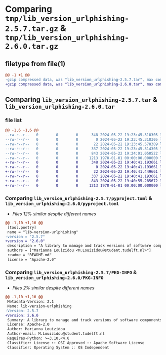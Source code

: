# Comparing `tmp/lib_version_urlphishing-2.5.7.tar.gz` & `tmp/lib_version_urlphishing-2.6.0.tar.gz`

## filetype from file(1)

```diff
@@ -1 +1 @@
-gzip compressed data, was "lib_version_urlphishing-2.5.7.tar", max compression
+gzip compressed data, was "lib_version_urlphishing-2.6.0.tar", max compression
```

## Comparing `lib_version_urlphishing-2.5.7.tar` & `lib_version_urlphishing-2.6.0.tar`

### file list

```diff
@@ -1,6 +1,6 @@
--rw-r--r--   0        0        0      348 2024-05-22 19:23:45.310305 lib_version_urlphishing-2.5.7/README.md
--rw-r--r--   0        0        0        0 2024-05-22 19:23:45.310305 lib_version_urlphishing-2.5.7/lib_version_URLPhishing/__init__.py
--rw-r--r--   0        0        0       22 2024-05-22 19:23:45.578309 lib_version_urlphishing-2.5.7/lib_version_URLPhishing/version.py
--rw-r--r--   0        0        0      337 2024-05-22 19:23:45.314305 lib_version_urlphishing-2.5.7/lib_version_URLPhishing/version_util.py
--rw-r--r--   0        0        0      843 2024-05-22 19:24:01.050522 lib_version_urlphishing-2.5.7/pyproject.toml
--rw-r--r--   0        0        0     1213 1970-01-01 00:00:00.000000 lib_version_urlphishing-2.5.7/PKG-INFO
+-rw-r--r--   0        0        0      348 2024-05-22 19:40:41.193661 lib_version_urlphishing-2.6.0/README.md
+-rw-r--r--   0        0        0        0 2024-05-22 19:40:41.193661 lib_version_urlphishing-2.6.0/lib_version_URLPhishing/__init__.py
+-rw-r--r--   0        0        0       22 2024-05-22 19:40:41.449661 lib_version_urlphishing-2.6.0/lib_version_URLPhishing/version.py
+-rw-r--r--   0        0        0      337 2024-05-22 19:40:41.193661 lib_version_urlphishing-2.6.0/lib_version_URLPhishing/version_util.py
+-rw-r--r--   0        0        0      843 2024-05-22 19:40:55.285672 lib_version_urlphishing-2.6.0/pyproject.toml
+-rw-r--r--   0        0        0     1213 1970-01-01 00:00:00.000000 lib_version_urlphishing-2.6.0/PKG-INFO
```

### Comparing `lib_version_urlphishing-2.5.7/pyproject.toml` & `lib_version_urlphishing-2.6.0/pyproject.toml`

 * *Files 12% similar despite different names*

```diff
@@ -1,10 +1,10 @@
 [tool.poetry]
 name = "lib-version-urlphishing"
-version = "2.5.7"
+version = "2.6.0"
 description = "A library to manage and track versions of software components"
 authors = ["Marianna Louizidou <M.Louizidou@student.tudelft.nl>"]
 readme = "README.md"
 license = "Apache-2.0"
```

### Comparing `lib_version_urlphishing-2.5.7/PKG-INFO` & `lib_version_urlphishing-2.6.0/PKG-INFO`

 * *Files 2% similar despite different names*

```diff
@@ -1,10 +1,10 @@
 Metadata-Version: 2.1
 Name: lib-version-urlphishing
-Version: 2.5.7
+Version: 2.6.0
 Summary: A library to manage and track versions of software components
 License: Apache-2.0
 Author: Marianna Louizidou
 Author-email: M.Louizidou@student.tudelft.nl
 Requires-Python: >=3.10,<4.0
 Classifier: License :: OSI Approved :: Apache Software License
 Classifier: Operating System :: OS Independent
```

